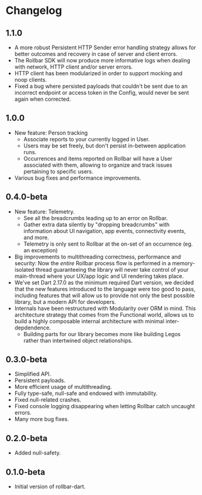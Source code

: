 # Changelog

## 1.1.0
- A more robust Persistent HTTP Sender error handling strategy allows for better outcomes and recovery in case of server and client errors.
- The Rollbar SDK will now produce more informative logs when dealing with network, HTTP client and/or server errors.
- HTTP client has been modularized in order to support mocking and noop clients.
- Fixed a bug where persisted payloads that couldn't be sent due to an incorrect endpoint or access token in the Config, would never be sent again when corrected.

## 1.0.0

- New feature: Person tracking
  - Associate reports to your currently logged in User.
  - Users may be set freely, but don't persist in-between application runs.
  - Occurrences and items reported on Rollbar will have a User associated with them, allowing to organize and track issues pertaining to specific users.
- Various bug fixes and performance improvements.

## 0.4.0-beta

- New feature: Telemetry.
  - See all the breadcrumbs leading up to an error on Rollbar.
  - Gather extra data silently by "dropping breadcrumbs" with information about UI navigation, app events, connectivity events, and more.
  - Telemetry is only sent to Rollbar at the on-set of an occurrence (eg. an exception)
- Big improvements to multithreading correctness, performance and security: Now the _entire_ Rollbar process flow is performed in a memory-isolated thread guaranteeing the library will never take control of your main-thread where your UX/app logic and UI rendering takes place.
- We've set Dart 2.17.0 as the minimum required Dart version, we decided that the new features introduced to the language were too good to pass, including features that will allow us to provide not only the best possible library, but a modern API for developers.
- Internals have been restructured with Modularity over ORM in mind. This architecture strategy that comes from the Functional world, allows us to build a highly composable internal architecture with minimal inter-depdendence.
  - Building parts for our library becomes more like building Legos rather than intertwined object relationships.

## 0.3.0-beta

- Simplified API.
- Persistent payloads.
- More efficient usage of multithreading.
- Fully type-safe, null-safe and endowed with immutability.
- Fixed null-related crashes.
- Fixed console logging disappearing when letting Rollbar catch uncaught errors.
- Many more bug fixes.

## 0.2.0-beta

- Added null-safety.

## 0.1.0-beta

- Initial version of rollbar-dart.
